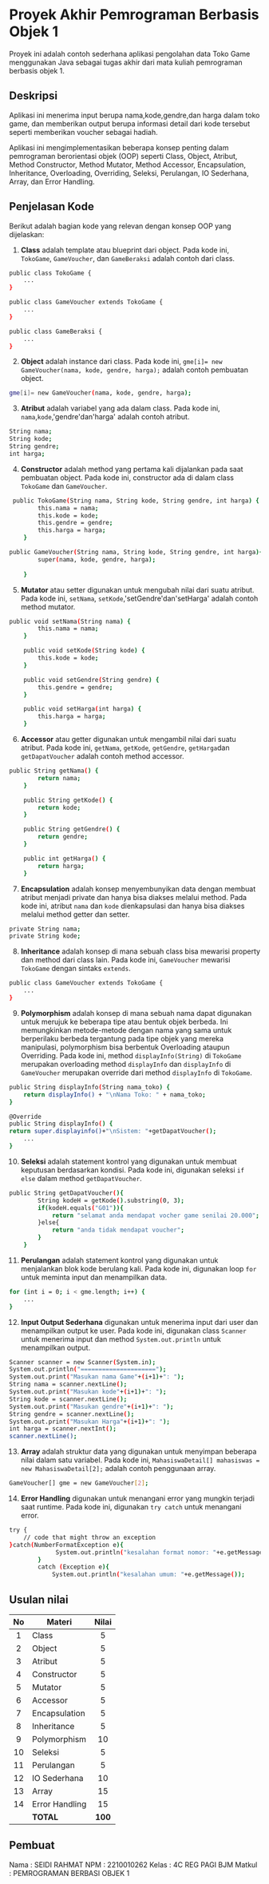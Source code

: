 # Proyek Akhir Pemrograman Berbasis Objek 1

Proyek ini adalah contoh sederhana aplikasi pengolahan data Toko Game menggunakan Java sebagai tugas akhir dari mata kuliah pemrograman berbasis objek 1.

## Deskripsi

Aplikasi ini menerima input berupa nama,kode,gendre,dan harga dalam toko game, dan memberikan output berupa informasi detail dari kode tersebut seperti memberikan voucher sebagai hadiah.

Aplikasi ini mengimplementasikan beberapa konsep penting dalam pemrograman berorientasi objek (OOP) seperti Class, Object, Atribut, Method Constructor, Method Mutator, Method Accessor, Encapsulation, Inheritance, Overloading, Overriding, Seleksi, Perulangan, IO Sederhana, Array, dan Error Handling.

## Penjelasan Kode

Berikut adalah bagian kode yang relevan dengan konsep OOP yang dijelaskan:

1. **Class** adalah template atau blueprint dari object. Pada kode ini, `TokoGame`, `GameVoucher`, dan `GameBeraksi` adalah contoh dari class.

```bash
public class TokoGame {
    ...
}

public class GameVoucher extends TokoGame {
    ...
}

public class GameBeraksi {
    ...
}
```

2. **Object** adalah instance dari class. Pada kode ini, `gme[i]= new GameVoucher(nama, kode, gendre, harga);` adalah contoh pembuatan object.

```bash
gme[i]= new GameVoucher(nama, kode, gendre, harga);
```

3. **Atribut** adalah variabel yang ada dalam class. Pada kode ini, `nama`,`kode`,'gendre'dan'harga' adalah contoh atribut.

```bash
String nama;
String kode;
String gendre;
int harga;
```

4. **Constructor** adalah method yang pertama kali dijalankan pada saat pembuatan object. Pada kode ini, constructor ada di dalam class `TokoGame` dan `GameVoucher`.

```bash
 public TokoGame(String nama, String kode, String gendre, int harga) {
        this.nama = nama;
        this.kode = kode;
        this.gendre = gendre;
        this.harga = harga;
    }

public GameVoucher(String nama, String kode, String gendre, int harga){
        super(nama, kode, gendre, harga);
        
    }
```

5. **Mutator** atau setter digunakan untuk mengubah nilai dari suatu atribut. Pada kode ini, `setNama`, `setKode`,'setGendre'dan'setHarga' adalah contoh method mutator.

```bash
public void setNama(String nama) {
        this.nama = nama;
    }

    public void setKode(String kode) {
        this.kode = kode;
    }

    public void setGendre(String gendre) {
        this.gendre = gendre;
    }

    public void setHarga(int harga) {
        this.harga = harga;
    }
```

6. **Accessor** atau getter digunakan untuk mengambil nilai dari suatu atribut. Pada kode ini, `getNama`, `getKode`, `getGendre`, `getHarga`dan `getDapatVoucher` adalah contoh method accessor.

```bash
public String getNama() {
        return nama;
    }

    public String getKode() {
        return kode;
    }

    public String getGendre() {
        return gendre;
    }

    public int getHarga() {
        return harga;
    }
```

7. **Encapsulation** adalah konsep menyembunyikan data dengan membuat atribut menjadi private dan hanya bisa diakses melalui method. Pada kode ini, atribut `nama` dan `kode` dienkapsulasi dan hanya bisa diakses melalui method getter dan setter.

```bash
private String nama;
private String kode;
```

8. **Inheritance** adalah konsep di mana sebuah class bisa mewarisi property dan method dari class lain. Pada kode ini, `GameVoucher` mewarisi `TokoGame` dengan sintaks `extends`.

```bash
public class GameVoucher extends TokoGame {
    ...
}
```

9. **Polymorphism** adalah konsep di mana sebuah nama dapat digunakan untuk merujuk ke beberapa tipe atau bentuk objek berbeda. Ini memungkinkan metode-metode dengan nama yang sama untuk berperilaku berbeda tergantung pada tipe objek yang mereka manipulasi, polymorphism bisa berbentuk Overloading ataupun Overriding. Pada kode ini, method `displayInfo(String)` di `TokoGame` merupakan overloading method `displayInfo` dan `displayInfo` di `GameVoucher` merupakan override dari method `displayInfo` di `TokoGame`.

```bash
public String displayInfo(String nama_toko) {
    return displayInfo() + "\nNama Toko: " + nama_toko;
}

@Override
public String displayInfo() {
return super.displayinfo()+"\nSistem: "+getDapatVoucher();
    ...
}
```

10. **Seleksi** adalah statement kontrol yang digunakan untuk membuat keputusan berdasarkan kondisi. Pada kode ini, digunakan seleksi `if else` dalam method `getDapatVoucher`.

```bash
public String getDapatVoucher(){
        String kodeH = getKode().substring(0, 3);
        if(kodeH.equals("G01")){
            return "selamat anda mendapat vocher game senilai 20.000";
        }else{
            return "anda tidak mendapat voucher";
        }
    }
```

11. **Perulangan** adalah statement kontrol yang digunakan untuk menjalankan blok kode berulang kali. Pada kode ini, digunakan loop `for` untuk meminta input dan menampilkan data.

```bash
for (int i = 0; i < gme.length; i++) {
    ...
}
```

12. **Input Output Sederhana** digunakan untuk menerima input dari user dan menampilkan output ke user. Pada kode ini, digunakan class `Scanner` untuk menerima input dan method `System.out.println` untuk menampilkan output.

```bash
Scanner scanner = new Scanner(System.in);
System.out.println("=====================");
System.out.print("Masukan nama Game"+(i+1)+": ");
String nama = scanner.nextLine();
System.out.print("Masukan kode"+(i+1)+": ");
String kode = scanner.nextLine();
System.out.print("Masukan gendre"+(i+1)+": ");
String gendre = scanner.nextLine();
System.out.print("Masukan Harga"+(i+1)+": ");
int harga = scanner.nextInt();
scanner.nextLine();
```

13. **Array** adalah struktur data yang digunakan untuk menyimpan beberapa nilai dalam satu variabel. Pada kode ini, `MahasiswaDetail[] mahasiswas = new MahasiswaDetail[2];` adalah contoh penggunaan array.

```bash
GameVoucher[] gme = new GameVoucher[2];
```

14. **Error Handling** digunakan untuk menangani error yang mungkin terjadi saat runtime. Pada kode ini, digunakan `try catch` untuk menangani error.

```bash
try {
    // code that might throw an exception
}catch(NumberFormatException e){
             System.out.println("kesalahan format nomor: "+e.getMessage());       
        }
        catch (Exception e){
            System.out.println("kesalahan umum: "+e.getMessage());
```

## Usulan nilai

| No  | Materi         |  Nilai  |
| :-: | -------------- | :-----: |
|  1  | Class          |    5    |
|  2  | Object         |    5    |
|  3  | Atribut        |    5    |
|  4  | Constructor    |    5    |
|  5  | Mutator        |    5    |
|  6  | Accessor       |    5    |
|  7  | Encapsulation  |    5    |
|  8  | Inheritance    |    5    |
|  9  | Polymorphism   |   10    |
| 10  | Seleksi        |    5    |
| 11  | Perulangan     |    5    |
| 12  | IO Sederhana   |   10    |
| 13  | Array          |   15    |
| 14  | Error Handling |   15    |
|     | **TOTAL**      | **100** |

## Pembuat

Nama    : SEIDI RAHMAT
NPM     : 2210010262
Kelas   : 4C REG PAGI BJM
Matkul  : PEMROGRAMAN BERBASI OBJEK 1
